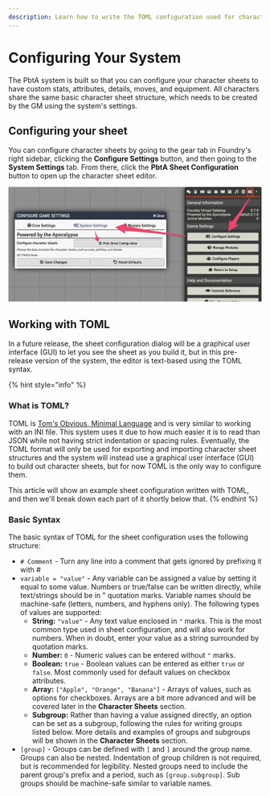 ```yaml
---
description: Learn how to write the TOML configuration used for character sheets.
---
```


# Configuring Your System

The PbtA system is built so that you can configure your character sheets to have custom stats, attributes, details, moves, and equipment. All characters share the same basic character sheet structure, which needs to be created by the GM using the system's settings.

## Configuring your sheet

You can configure character sheets by going to the gear tab in Foundry's right sidebar, clicking the **Configure Settings** button, and then going to the **System Settings** tab. From there, click the **PbtA Sheet Configuration** button to open up the character sheet editor.

![](<.gitbook/assets/image (5).png>)

## Working with TOML

In a future release, the sheet configuration dialog will be a graphical user interface (GUI) to let you see the sheet as you build it, but in this pre-release version of the system, the editor is text-based using the TOML syntax.

{% hint style="info" %}
### What is TOML?

TOML is [Tom's Obvious, Minimal Language](https://github.com/toml-lang/toml) and is very similar to working with an INI file. This system uses it due to how much easier it is to read than JSON while not having strict indentation or spacing rules. Eventually, the TOML format will only be used for exporting and importing character sheet structures and the system will instead use a graphical user interface (GUI) to build out character sheets, but for now TOML is the only way to configure them.

This article will show an example sheet configuration written with TOML, and then we'll break down each part of it shortly below that.
{% endhint %}

### Basic Syntax

The basic syntax of TOML for the sheet configuration uses the following structure:

* `# Comment` - Turn any line into a comment that gets ignored by prefixing it with #
* `variable = "value"` - Any variable can be assigned a value by setting it equal to some value. Numbers  or true/false can be written directly, while text/strings should be in " quotation marks. Variable names should be machine-safe (letters, numbers, and hyphens only). The following types of values are supported:
  * **String:** `"value"` - Any text value enclosed in `"` marks. This is the most common type used in sheet configuration, and will also work for numbers. When in doubt, enter your value as a string surrounded by quotation marks.
  * **Number:** `0` - Numeric values can be entered without `"` marks.
  * **Boolean:** `true` - Boolean values can be entered as either `true` or `false`. Most commonly used for default values on checkbox attributes.
  * **Array:** `["Apple", "Orange", "Banana"]` - Arrays of values, such as options for checkboxes. Arrays are a bit more advanced and will be covered later in the **Character Sheets** section.
  * **Subgroup:** Rather than having a value assigned directly, an option can be set as a subgroup, following the rules for writing groups listed below. More details and examples of groups and subgroups will be shown in the **Character Sheets** section.
* `[group]` - Groups can be defined with `[` and `]` around the group name. Groups can also be nested. Indentation of group children is not required, but is recommended for legibility. Nested groups need to include the parent group's prefix and a period, such as `[group.subgroup]`. Sub groups should be machine-safe similar to variable names.

